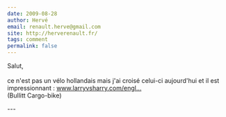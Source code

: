 ```yaml
---
date: 2009-08-28
author: Hervé
email: renault.herve@gmail.com
site: http://herverenault.fr/
tags: comment
permalink: false
---
```


<p>Salut,<br />
<br />
ce n'est pas un vélo hollandais mais j'ai croisé celui-ci aujourd'hui et il est impressionnant : <a href="http://www.larryvsharry.com/english/galleri.html" title="http://www.larryvsharry.com/english/galleri.html" rel="nofollow">www.larryvsharry.com/engl...</a><br />
(Bullitt Cargo-bike)<br />
</p>
---
